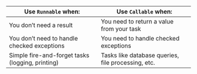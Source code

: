 

|Use `Runnable` when:|Use `Callable` when:|
|---|---|
|You don’t need a result|You need to return a value from your task|
|You don’t need to handle checked exceptions|You need to handle checked exceptions|
|Simple fire-and-forget tasks (logging, printing)|Tasks like database queries, file processing, etc.|
